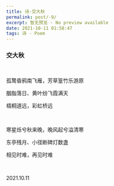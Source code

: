 ```yaml
---
title: 诗-交大秋
permalink: post/-9/
excerpt: 暂无预览 - No preview available
date: 2021-10-11 01:58:47
tags: 诗 - Poem
---
```


### 交大秋

<p><br></p>

孤鹜昏鸦南飞雁，芳草篁竹乐游原

胭脂落日、黄叶纷飞霞满天

梧桐道远，彩虹桥远

<p><br></p>

寒星烁兮秋来晚，晚风起兮溢清寒

东亭残月、小径断碑灯数盏

相见时难，再见时难

<p><br></p>

2021.10.11